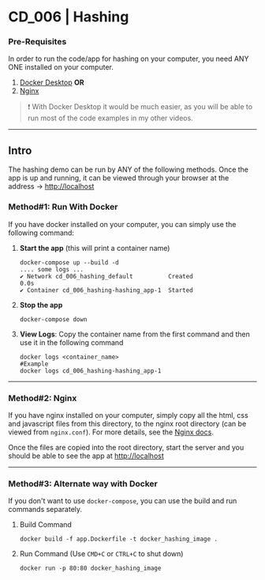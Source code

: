 # CD_006 | Hashing

### Pre-Requisites
In order to run the code/app for hashing on your computer, you need ANY ONE installed on your computer.
1. [Docker Desktop](https://www.docker.com/products/docker-desktop/) **OR**
2. [Nginx](https://nginx.org/en/download.html)

>❗ With Docker Desktop it would be much easier, as you will be able to run most of the code examples in my other videos.

___

## Intro
The hashing demo can be run by ANY of the following methods. Once the app is up and running, it can be viewed 
through your browser at the address -> [http://localhost](http://localhost)


### Method#1: Run With Docker
If you have docker installed on your computer, you can simply use the following command:

1. **Start the app** (this will print a container name)
    ```shell 
    docker-compose up --build -d
   .... some logs ...
   ✔ Network cd_006_hashing_default          Created                                                                                                                                                             0.0s 
   ✔ Container cd_006_hashing-hashing_app-1  Started  
    ```
   
2. **Stop the app**
    ```shell
    docker-compose down
    ```

3. **View Logs**: Copy the container name from the first command and then use it in the following command
    ```shell
    docker logs <container_name>
    #Example
    docker logs cd_006_hashing-hashing_app-1
    ```

---

### Method#2: Nginx
If you have nginx installed on your computer, simply copy all the html, css and javascript files from this directory, 
to the nginx root directory (can be viewed from `nginx.conf`). 
For more details, see the [Nginx docs](https://docs.nginx.com/nginx/admin-guide/basic-functionality/managing-configuration-files/).

Once the files are copied into the root directory, start the server and you should be able to see the app at
[http://localhost](http://localhost)


___

### Method#3: Alternate way with Docker
If you don't want to use `docker-compose`, you can use the build and run commands separately.
1. Build Command
    ```shell
    docker build -f app.Dockerfile -t docker_hashing_image . 
    ```
2. Run Command (Use `CMD+C` or `CTRL+C` to shut down)
    ```shell
    docker run -p 80:80 docker_hashing_image
    ```